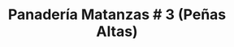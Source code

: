 ---
title: "Panadería Matanzas # 3 (Peñas Altas)"
url: /ciudad-de-matanzas/panaderia-matanzas-3-penas-altas/
shop: panadería
---
